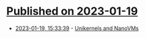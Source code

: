 # [Published on 2023-01-19](index.md)

* [2023-01-19, 15:33:39](https://lobste.rs/s/ikwzxd/unikernels_nanovms) - [Unikernels and NanoVMs](https://www.conf42.com/conf42cast_ep28_ian_eyberg_unikernels_and_nanovms)
